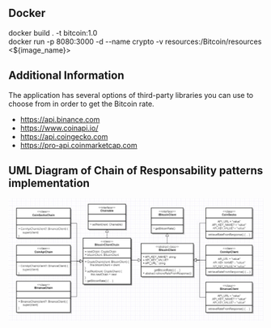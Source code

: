 ## Docker 
docker build . -t bitcoin:1.0 \
docker run -p 8080:3000 -d --name crypto -v resources:/Bitcoin/resources <${image_name}>

## Additional Information
The application has several options of third-party libraries you can use to choose from in order to get the Bitcoin rate.
 - https://api.binance.com
 - https://www.coinapi.io/
 - https://api.coingecko.com
 - https://pro-api.coinmarketcap.com

## UML Diagram of Chain of Responsability patterns implementation

![Chain of Responsability](src/resources//images/Chain%20of%20Responsibility%20UML.jpg)